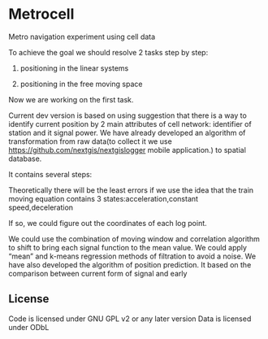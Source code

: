 Metrocell
=========

Metro navigation experiment using cell data

To achieve the goal we should resolve 2 tasks step by step:

1. positioning in the linear systems

2. positioning in the free moving space


Now we are working on the first task.

Current dev version is based on using suggestion that there is a way to identify current position by 2 main attributes of cell network: identifier of station and it signal power. We have already developed an algorithm of transformation from raw data(to collect it we use https://github.com/nextgis/nextgislogger mobile application.) to spatial database.

It contains several steps:

Theoretically there will be the least errors if we use the idea that the train moving equation contains 3 states:acceleration,constant speed,deceleration

If so, we could figure out the coordinates of each log point.

We could use the combination of moving window and correlation algorithm to shift to bring each signal function to the mean value.
We could apply “mean” and k-means regression methods of filtration to avoid a noise.
We have also developed the algorithm of position prediction. It based on the comparison between current form of signal and early


License
-------------
Code is licensed under GNU GPL v2 or any later version
Data is licensed under ODbL
